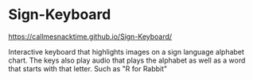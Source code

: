 # Sign-Keyboard

https://callmesnacktime.github.io/Sign-Keyboard/

Interactive keyboard that highlights images on a sign language alphabet chart. 
The keys also play audio that plays the alphabet as well as a word that starts with that letter. 
Such as "R for Rabbit"
